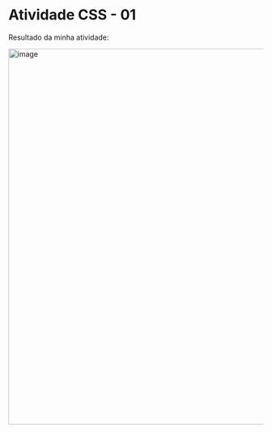 # Atividade CSS - 01

Resultado da minha atividade: 

<img width="1901" height="743" alt="image" src="https://github.com/user-attachments/assets/e615af82-6b8e-4a61-bcfc-8f308e1670db" />








